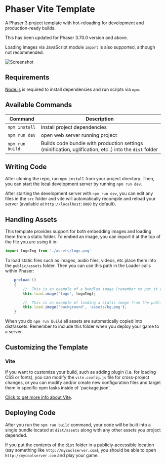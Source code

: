 # Phaser Vite Template

A Phaser 3 project template with hot-reloading for development and production-ready builds.

This has been updated for Phaser 3.70.0 version and above.

Loading images via JavaScript module `import` is also supported, although not recommended.

![Screenshot](https://i.gyazo.com/45ca0c9fc0abcf0ff712a71c65ee62f6.png)

## Requirements

[Node.js](https://nodejs.org) is required to install dependencies and run scripts via `npm`.

## Available Commands

| Command | Description |
|---------|-------------|
| `npm install` | Install project dependencies |
| `npm run dev` | open web server running project |
| `npm run build` | Builds code bundle with production settings (minification, uglification, etc..) into the `dist` folder |

## Writing Code

After cloning the repo, run `npm install` from your project directory. Then, you can start the local development server by running `npm run dev`.

After starting the development server with `npm run dev`, you can edit any files in the `src` folder and vite will automatically recompile and reload your server (available at `http://localhost:8080` by default).

## Handling Assets

This template provides support for both embedding images and loading them from a static folder. To embed an image, you can import it at the top of the file you are using it in:

```js
import logoImg from './assets/logo.png'
```

To load static files such as images, audio files, videos, etc place them into the `public/assets` folder. Then you can use this path in the Loader calls within Phaser:

```js
    preload ()
    {
        //  This is an example of a bundled image (remember to put it at the top):
        this.load.image('logo', logoImg);

        //  This is an example of loading a static image from the public folder:
        this.load.image('background', 'assets/bg.png');
    }
```

When you do `npm run build` all assets are automatically copied into dist/assets. Remember to include this folder when you deploy your game to a server.

## Customizing the Template

### Vite

If you want to customize your build, such as adding plugin (i.e. for loading CSS or fonts), you can modify the `vite.config.js` file for cross-project changes, or you can modify and/or create new configuration files and target them in specific npm tasks inside of `package.json'.

[Click to get more info about Vite](https://vitejs.dev/).

## Deploying Code

After you run the `npm run build` command, your code will be built into a single bundle located at `dist/assets` along with any other assets you project depended. 

If you put the contents of the `dist` folder in a publicly-accessible location (say something like `http://mycoolserver.com`), you should be able to open `http://mycoolserver.com` and play your game.

